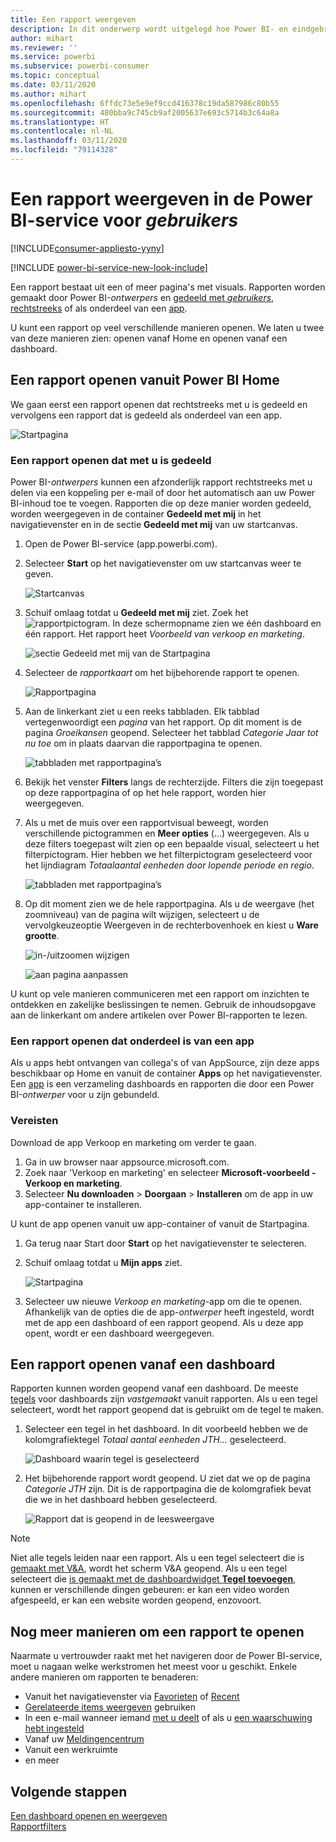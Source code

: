 ```yaml
---
title: Een rapport weergeven
description: In dit onderwerp wordt uitgelegd hoe Power BI- en eindgebruikers een Power BI-rapport openen en weergeven.
author: mihart
ms.reviewer: ''
ms.service: powerbi
ms.subservice: powerbi-consumer
ms.topic: conceptual
ms.date: 03/11/2020
ms.author: mihart
ms.openlocfilehash: 6ffdc73e5e9ef9ccd416378c19da587986c80b55
ms.sourcegitcommit: 480bba9c745cb9af2005637e693c5714b3c64a8a
ms.translationtype: HT
ms.contentlocale: nl-NL
ms.lasthandoff: 03/11/2020
ms.locfileid: "79114328"
---
```

# <a name="view-a-report-in-the-power-bi-service-for-consumers"></a>Een rapport weergeven in de Power BI-service voor *gebruikers*

[!INCLUDE[consumer-appliesto-yyny](../includes/consumer-appliesto-yyny.md)]

[!INCLUDE [power-bi-service-new-look-include](../includes/power-bi-service-new-look-include.md)]

Een rapport bestaat uit een of meer pagina's met visuals. Rapporten worden gemaakt door Power BI-*ontwerpers* en [gedeeld met *gebruikers*, rechtstreeks](end-user-shared-with-me.md) of als onderdeel van een [app](end-user-apps.md). 

U kunt een rapport op veel verschillende manieren openen. We laten u twee van deze manieren zien: openen vanaf Home en openen vanaf een dashboard. 

<!-- add art-->


## <a name="open-a-report-from-power-bi-home"></a>Een rapport openen vanuit Power BI Home
We gaan eerst een rapport openen dat rechtstreeks met u is gedeeld en vervolgens een rapport dat is gedeeld als onderdeel van een app.

   ![Startpagina](./media/end-user-report-open/power-bi-home-canvas.png)

### <a name="open-a-report-that-has-been-shared-with-you"></a>Een rapport openen dat met u is gedeeld
Power BI-*ontwerpers* kunnen een afzonderlijk rapport rechtstreeks met u delen via een koppeling per e-mail of door het automatisch aan uw Power BI-inhoud toe te voegen. Rapporten die op deze manier worden gedeeld, worden weergegeven in de container **Gedeeld met mij** in het navigatievenster en in de sectie **Gedeeld met mij** van uw startcanvas.

1. Open de Power BI-service (app.powerbi.com).

2. Selecteer **Start** op het navigatievenster om uw startcanvas weer te geven.  

   ![Startcanvas](./media/end-user-report-open/power-bi-select-home-new.png)
   
3. Schuif omlaag totdat u **Gedeeld met mij** ziet. Zoek het ![rapportpictogram](./media/end-user-report-open/power-bi-report-icon.png). In deze schermopname zien we één dashboard en één rapport. Het rapport heet *Voorbeeld van verkoop en marketing*. 
   
   ![sectie Gedeeld met mij van de Startpagina](./media/end-user-report-open/power-bi-shared-new.png)

4. Selecteer de *rapportkaart* om het bijbehorende rapport te openen.

   ![Rapportpagina](./media/end-user-report-open/power-bi-open.png)

5. Aan de linkerkant ziet u een reeks tabbladen.  Elk tabblad vertegenwoordigt een *pagina* van het rapport. Op dit moment is de pagina *Groeikansen* geopend. Selecteer het tabblad *Categorie Jaar tot nu toe* om in plaats daarvan die rapportpagina te openen. 

   ![tabbladen met rapportpagina’s](./media/end-user-report-open/power-bi-ytd.png)

6. Bekijk het venster **Filters** langs de rechterzijde. Filters die zijn toegepast op deze rapportpagina of op het hele rapport, worden hier weergegeven.

7. Als u met de muis over een rapportvisual beweegt, worden verschillende pictogrammen en **Meer opties** (...) weergegeven. Als u deze filters toegepast wilt zien op een bepaalde visual, selecteert u het filterpictogram. Hier hebben we het filterpictogram geselecteerd voor het lijndiagram *Totaalaantal eenheden door lopende periode en regio*.

   ![tabbladen met rapportpagina’s](./media/end-user-report-open/power-bi-visual-filters.png)

6. Op dit moment zien we de hele rapportpagina. Als u de weergave (het zoomniveau) van de pagina wilt wijzigen, selecteert u de vervolgkeuzeoptie Weergeven in de rechterbovenhoek en kiest u **Ware grootte**.

   ![in-/uitzoomen wijzigen](./media/end-user-report-open/power-bi-fit-new.png)

   ![aan pagina aanpassen](./media/end-user-report-open/power-bi-actual.png)

U kunt op vele manieren communiceren met een rapport om inzichten te ontdekken en zakelijke beslissingen te nemen.  Gebruik de inhoudsopgave aan de linkerkant om andere artikelen over Power BI-rapporten te lezen. 

### <a name="open-a-report-that-is-part-of-an-app"></a>Een rapport openen dat onderdeel is van een app
Als u apps hebt ontvangen van collega's of van AppSource, zijn deze apps beschikbaar op Home en vanuit de container **Apps** op het navigatievenster. Een [app](end-user-apps.md) is een verzameling dashboards en rapporten die door een Power BI-*ontwerper* voor u zijn gebundeld.

### <a name="prerequisites"></a>Vereisten
Download de app Verkoop en marketing om verder te gaan.
1. Ga in uw browser naar appsource.microsoft.com.
1. Zoek naar 'Verkoop en marketing' en selecteer **Microsoft-voorbeeld - Verkoop en marketing**.
1. Selecteer **Nu downloaden** > **Doorgaan** > **Installeren** om de app in uw app-container te installeren. 

U kunt de app openen vanuit uw app-container of vanuit de Startpagina.
1. Ga terug naar Start door **Start** op het navigatievenster te selecteren.

7. Schuif omlaag totdat u **Mijn apps** ziet.

   ![Startpagina](./media/end-user-report-open/power-bi-app.png)

8. Selecteer uw nieuwe *Verkoop en marketing*-app om die te openen. Afhankelijk van de opties die de app-*ontwerper* heeft ingesteld, wordt met de app een dashboard of een rapport geopend. Als u deze app opent, wordt er een dashboard weergegeven.  


## <a name="open-a-report-from-a-dashboard"></a>Een rapport openen vanaf een dashboard
Rapporten kunnen worden geopend vanaf een dashboard. De meeste [tegels](end-user-tiles.md) voor dashboards zijn *vastgemaakt* vanuit rapporten. Als u een tegel selecteert, wordt het rapport geopend dat is gebruikt om de tegel te maken. 

1. Selecteer een tegel in het dashboard. In dit voorbeeld hebben we de kolomgrafiektegel *Totaal aantal eenheden JTH...* geselecteerd.

    ![Dashboard waarin tegel is geselecteerd](./media/end-user-report-open/power-bi-dashboard.png)

2.  Het bijbehorende rapport wordt geopend. U ziet dat we op de pagina *Categorie JTH* zijn. Dit is de rapportpagina die de kolomgrafiek bevat die we in het dashboard hebben geselecteerd.

    ![Rapport dat is geopend in de leesweergave](./media/end-user-report-open/power-bi-report-tabs.png)

> [!NOTE]
> Niet alle tegels leiden naar een rapport. Als u een tegel selecteert die is [gemaakt met V&A](end-user-q-and-a.md), wordt het scherm V&A geopend. Als u een tegel selecteert die [is gemaakt met de dashboardwidget **Tegel toevoegen**](../service-dashboard-add-widget.md), kunnen er verschillende dingen gebeuren: er kan een video worden afgespeeld, er kan een website worden geopend, enzovoort.  


##  <a name="still-more-ways-to-open-a-report"></a>Nog meer manieren om een rapport te openen
Naarmate u vertrouwder raakt met het navigeren door de Power BI-service, moet u nagaan welke werkstromen het meest voor u geschikt. Enkele andere manieren om rapporten te benaderen:
- Vanuit het navigatievenster via [Favorieten](end-user-favorite.md) of [Recent](end-user-recent.md)    
- [Gerelateerde items weergeven](end-user-related.md) gebruiken    
- In een e-mail wanneer iemand [met u deelt](../service-share-reports.md) of als u [een waarschuwing hebt ingesteld](end-user-alerts.md)    
- Vanaf uw [Meldingencentrum](end-user-notification-center.md)    
- Vanuit een werkruimte
- en meer

## <a name="next-steps"></a>Volgende stappen
[Een dashboard openen en weergeven](end-user-dashboard-open.md)    
[Rapportfilters](end-user-report-filter.md)

